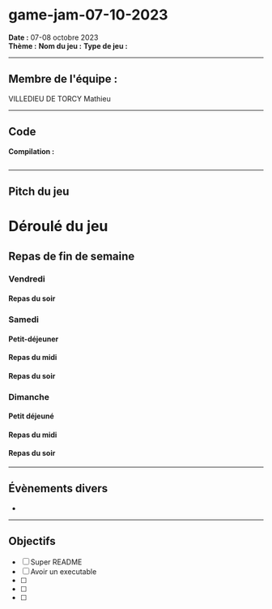 # game-jam-07-10-2023

**Date :** 07-08 octobre 2023   
**Thème :** 
**Nom du jeu :** 
**Type de jeu :**   

---
## Membre de l'équipe :

VILLEDIEU DE TORCY Mathieu    

---
## Code

**Compilation :** 
```bash
```  

---  
## Pitch du jeu 


# Déroulé du jeu


## Repas de fin de semaine

### Vendredi 
#### Repas du soir 


### Samedi
#### Petit-déjeuner 

#### Repas du midi 

#### Repas du soir


### Dimanche 
#### Petit déjeuné 

#### Repas du midi 

#### Repas du soir 


---
## Évènements divers
* 

---
## Objectifs

- [ ] Super README 
- [ ] Avoir un executable   
- [ ] 
- [ ] 
- [ ] 

